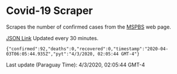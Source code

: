 # Covid-19 Scraper

Scrapes the number of confirmed cases from the [MSPBS](https://www.mspbs.gov.py/covid-19.php) web page.

[JSON Link](https://jmayalag.github.io/covid19-scrape/cases.json)
Updated every 30 minutes.
```
{"confirmed":92,"deaths":0,"recovered":0,"timestamp":"2020-04-03T06:05:44.935Z","pyt":"4/3/2020, 02:05:44 GMT-4"}
```
Last update (Paraguay Time): 4/3/2020, 02:05:44 GMT-4